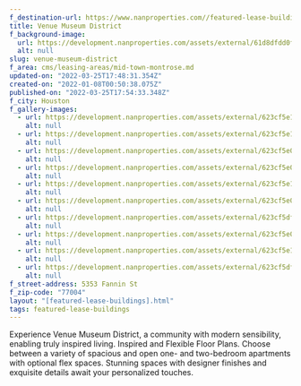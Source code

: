 ```yaml
---
f_destination-url: https://www.nanproperties.com//featured-lease-buildings/venue-museum-district
title: Venue Museum District
f_background-image:
  url: https://development.nanproperties.com/assets/external/61d8dfdd0f3d1154842935ea_thumbnailer.png
  alt: null
slug: venue-museum-district
f_area: cms/leasing-areas/mid-town-montrose.md
updated-on: "2022-03-25T17:48:31.354Z"
created-on: "2022-01-08T00:50:38.075Z"
published-on: "2022-03-25T17:54:33.348Z"
f_city: Houston
f_gallery-images:
  - url: https://development.nanproperties.com/assets/external/623cf5e16fe4b964a4b02d41_62269337efb134.42036244423.jpg
    alt: null
  - url: https://development.nanproperties.com/assets/external/623cf5e1119861cfbe918afe_622695b1c965e4.31300526378.jpg
    alt: null
  - url: https://development.nanproperties.com/assets/external/623cf5e01740de6e5f8b6198_622694ed5cb843.70989138321.jpg
    alt: null
  - url: https://development.nanproperties.com/assets/external/623cf5e09afed10f082ba93e_622694d66d5201.24825051727.jpg
    alt: null
  - url: https://development.nanproperties.com/assets/external/623cf5e19afed1567d2ba93f_622694bb1581e3.02056400130.jpg
    alt: null
  - url: https://development.nanproperties.com/assets/external/623cf5e0eb49042a408881aa_6226948f5d9201.07870182284.jpg
    alt: null
  - url: https://development.nanproperties.com/assets/external/623cf5dfa2d3c7cb7cf0d10f_62269435945aa6.06694832783.jpg
    alt: null
  - url: https://development.nanproperties.com/assets/external/623cf5e02d6a84413aacc72c_622693ed1afd53.73130008138.jpg
    alt: null
  - url: https://development.nanproperties.com/assets/external/623cf5e15eb0037aa000a757_6226938fa24eb0.46900870464.jpg
    alt: null
  - url: https://development.nanproperties.com/assets/external/623cf5dfb1a21e62e36485f5_62269379477926.95795338143.jpg
    alt: null
f_street-address: 5353 Fannin St
f_zip-code: "77004"
layout: "[featured-lease-buildings].html"
tags: featured-lease-buildings
---
```


Experience Venue Museum District, a community with modern sensibility, enabling truly inspired living. Inspired and Flexible Floor Plans. Choose between a variety of spacious and open one- and two-bedroom apartments with optional flex spaces. Stunning spaces with designer finishes and exquisite details await your personalized touches.

